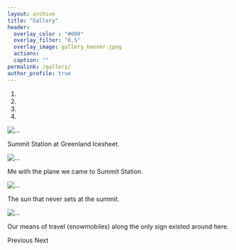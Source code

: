 ```yaml
---
layout: archive
title: "Gallery"
header:
  overlay_color : "#000"
  overlay_filter: "0.5"
  overlay_image: gallery_banner.jpeg
  actions:
  caption: ""
permalink: /gallery/
author_profile: true
---
```


<div id="carouselExampleCaptions" class="carousel slide" data-ride="carousel"
  style="margin-top: 10px; margin-bottom: 10px;">
  <ol class="carousel-indicators">
    <li data-target="#carouselExampleCaptions" data-slide-to="0" class="active"></li>
    <li data-target="#carouselExampleCaptions" data-slide-to="1"></li>
    <li data-target="#carouselExampleCaptions" data-slide-to="2"></li>
    <li data-target="#carouselExampleCaptions" data-slide-to="3"></li>
  </ol>
  <div class="carousel-inner">
    <div class="carousel-item active">
      <img src="/images/Summit_Station.jpeg" class="d-block w-100" alt="...">
      <div class="carousel-caption d-none d-md-block">
        <p>Summit Station at Greenland Icesheet.</p>
      </div>
    </div>
    <div class="carousel-item">
      <img src="/images/plane.jpeg" class="d-block w-100" alt="...">
      <div class="carousel-caption d-none d-md-block">
        <p>Me with the plane we came to Summit Station.</p>
      </div>
    </div>
    <div class="carousel-item">
      <img src="/images/sun.jpeg" class="d-block w-100" alt="...">
      <div class="carousel-caption d-none d-md-block">
        <p>The sun that never sets at the summit.</p>
      </div>
    </div>
    <div class="carousel-item">
      <img src="/images/deploy1.jpeg" class="d-block w-100" alt="...">
      <div class="carousel-caption d-none d-md-block">
        <p>Our means of travel (snowmobiles) along the only sign existed around here.</p>
      </div>
    </div>
  </div>
  <a class="carousel-control-prev" data-target="#carouselExampleCaptions" role="button" data-slide="prev">
    <span class="carousel-control-prev-icon" aria-hidden="true"></span>
    <span class="sr-only">Previous</span>
  </a>
  <a class="carousel-control-next" data-target="#carouselExampleCaptions" role="button" data-slide="next">
    <span class="carousel-control-next-icon" aria-hidden="true"></span>
    <span class="sr-only">Next</span>
  </a>
</div>
